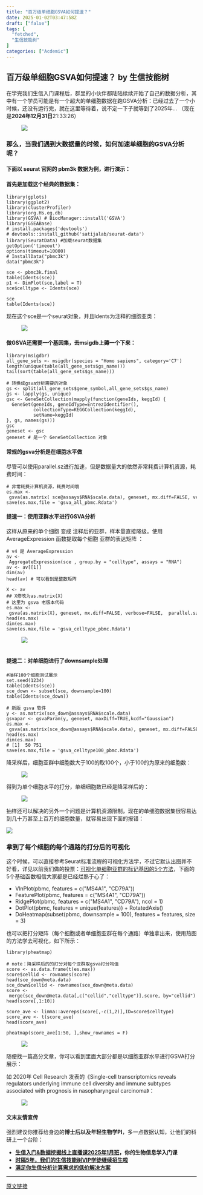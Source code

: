 ```yaml
---
title: "百万级单细胞GSVA如何提速？"
date: 2025-01-02T03:47:58Z
draft: ["false"]
tags: [
  "fetched",
  "生信技能树"
]
categories: ["Acdemic"]
---
```

百万级单细胞GSVA如何提速？ by 生信技能树
------
<div><section data-tool="mdnice编辑器" data-website="https://www.mdnice.com"><p data-tool="mdnice编辑器">在学完我们生信入门课程后，群里的小伙伴都陆陆续续开始了自己的数据分析，其中有一个学员可能是有一个超大的单细胞数据在跑GSVA分析：<span>已经过去了一个小时候，还没有运行完，就在这里等待着</span>，说不定一下子就等到了2025年... （现在是<strong>2024年12月31日</strong>21:33:26）</p><figure data-tool="mdnice编辑器"><img data-imgfileid="100052543" data-ratio="0.6344969199178645" data-src="https://mmbiz.qpic.cn/mmbiz_png/cZNhZQ6j4wxY25tX0LFZsiczoZy7mTgxk6chXS7UHRMcqMdjjfkyIKjxrJURVOcTMsjzhQIVGPeGpF1lxS7HcJg/640?wx_fmt=png&amp;from=appmsg" data-type="png" data-w="487" src="https://mmbiz.qpic.cn/mmbiz_png/cZNhZQ6j4wxY25tX0LFZsiczoZy7mTgxk6chXS7UHRMcqMdjjfkyIKjxrJURVOcTMsjzhQIVGPeGpF1lxS7HcJg/640?wx_fmt=png&amp;from=appmsg"></figure><h3 data-tool="mdnice编辑器"><span></span>那么，当我们遇到大数据量的时候，如何加速单细胞的GSVA分析呢？<span></span></h3><h4 data-tool="mdnice编辑器"><span></span>下面以 seurat 官网的 pbm3k 数据为例，进行演示：<span></span></h4><h4 data-tool="mdnice编辑器"><span></span>首先是加载这个经典的数据集：<span></span></h4><pre data-tool="mdnice编辑器"><code>library(gplots)<br>library(ggplot2) <br>library(clusterProfiler)<br>library(org.Hs.eg.db)<br>library(GSVA) <span># BiocManager::install('GSVA')</span><br>library(GSEABase)<br><span># install.packages('devtools')</span><br><span># devtools::install_github('satijalab/seurat-data')</span><br>library(SeuratData) <span>#加载seurat数据集  </span><br>getOption(<span>'timeout'</span>)<br>options(timeout=10000)<br><span># InstallData("pbmc3k")  </span><br>data(<span>"pbmc3k"</span>) <br><br>sce &lt;- pbmc3k.final  <br>table(Idents(sce)) <br>p1 &lt;- DimPlot(sce,label = T)<br>sce<span>$celltype</span> &lt;- Idents(sce)<br><br>sce<br>table(Idents(sce))<br></code></pre><p data-tool="mdnice编辑器">现在这个sce是一个seurat对象，并且Idents为注释的细胞亚类：</p><figure data-tool="mdnice编辑器"><img data-imgfileid="100052544" data-ratio="0.06851851851851852" data-src="https://mmbiz.qpic.cn/mmbiz_png/cZNhZQ6j4wxY25tX0LFZsiczoZy7mTgxkM8JzDxicibTSmQm3XSRvk7J80KBDQ2O4HyOyrCv7kQh4XhqfTAbgNWhQ/640?wx_fmt=png&amp;from=appmsg" data-type="png" data-w="1080" src="https://mmbiz.qpic.cn/mmbiz_png/cZNhZQ6j4wxY25tX0LFZsiczoZy7mTgxkM8JzDxicibTSmQm3XSRvk7J80KBDQ2O4HyOyrCv7kQh4XhqfTAbgNWhQ/640?wx_fmt=png&amp;from=appmsg"></figure><h4 data-tool="mdnice编辑器"><span></span>做GSVA还需要一个基因集，去msigdb上薅一个下来：<span></span></h4><pre data-tool="mdnice编辑器"><code>library(msigdbr)<br>all_gene_sets &lt;- msigdbr(species = <span>"Homo sapiens"</span>, category=<span>'C7'</span>)<br>length(unique(table(all_gene_sets<span>$gs_name</span>)))<br>tail(sort(table(all_gene_sets<span>$gs_name</span>)))<br><br><span># 转换成gsva分析需要的对象</span><br>gs &lt;- split(all_gene_sets<span>$gene_symbol</span>,all_gene_sets<span>$gs_name</span>)<br>gs &lt;- lapply(gs, unique)<br>gsc &lt;- GeneSetCollection(mapply(<span>function</span>(geneIds, keggId) {<br>  GeneSet(geneIds, geneIdType=EntrezIdentifier(),<br>          collectionType=KEGGCollection(keggId),<br>          setName=keggId)<br>}, gs, names(gs)))<br>gsc<br>geneset &lt;- gsc<br>geneset <span># 是一个 GeneSetCollection 对象</span><br></code></pre><h4 data-tool="mdnice编辑器"><span></span>常规的gsva分析是在细胞水平做<span></span></h4><p data-tool="mdnice编辑器">尽管可以使用parallel.sz进行加速，但是数据量大的依然非常耗费计算机资源，耗费时间：</p><pre data-tool="mdnice编辑器"><code><span># 非常耗费计算机资源，耗费时间哦</span><br>es.max &lt;- gsva(as.matrix( sce@assays<span>$RNA</span><span>$scale</span>.data), geneset, mx.diff=FALSE, verbose=FALSE, parallel.sz=8)<br>save(es.max,file = <span>'gsva_all_pbmc.Rdata'</span>)<br></code></pre><h4 data-tool="mdnice编辑器"><span></span>提速一：使用亚群水平进行GSVA分析<span></span></h4><p data-tool="mdnice编辑器">这样从原来的单个细胞 变成 注释后的亚群，样本量直接降级。使用 AverageExpression 函数提取每个细胞 亚群的表达矩阵 ：</p><pre data-tool="mdnice编辑器"><code><span># v4 是 AverageExpression</span><br>av &lt;- AggregateExpression(sce , group.by = <span>"celltype"</span>, assays = <span>"RNA"</span>) <br>av &lt;- av[[1]]<br>dim(av)<br>head(av) <span># 可以看到是整数矩阵</span><br><br>X &lt;- av <br><span>## X修改为as.matrix(X)</span><br><span># 这里为 gsva 老版本代码</span><br>es.max &lt;- gsva(as.matrix(X), geneset, mx.diff=FALSE, verbose=FALSE,  parallel.sz=8)<br>head(es.max)<br>dim(es.max)<br>save(es.max,file = <span>'gsva_celltype_pbmc.Rdata'</span>)<br></code></pre><figure data-tool="mdnice编辑器"><img data-imgfileid="100052542" data-ratio="0.24390243902439024" data-src="https://mmbiz.qpic.cn/mmbiz_png/cZNhZQ6j4wxY25tX0LFZsiczoZy7mTgxk0QYuAR9klFl7FliaFibP2LNnCohjqWM51BylDnicia7IeU6PeGfVaVuanA/640?wx_fmt=png&amp;from=appmsg" data-type="png" data-w="861" src="https://mmbiz.qpic.cn/mmbiz_png/cZNhZQ6j4wxY25tX0LFZsiczoZy7mTgxk0QYuAR9klFl7FliaFibP2LNnCohjqWM51BylDnicia7IeU6PeGfVaVuanA/640?wx_fmt=png&amp;from=appmsg"><figcaption><br></figcaption></figure><h4 data-tool="mdnice编辑器"><span></span>提速二：对单细胞进行了downsample处理<span></span></h4><pre data-tool="mdnice编辑器"><code><span>#抽样100个细胞测试展示</span><br>set.seed(1234)<br>table(Idents(sce))<br>sce_down &lt;- subset(sce, downsample=100)<br>table(Idents(sce_down))<br><br><span># 新版 gsva 软件</span><br>y &lt;- as.matrix(sce_down@assays<span>$RNA</span><span>$scale</span>.data)<br>gsvapar &lt;- gsvaParam(y, geneset, maxDiff=TRUE,kcdf=<span>"Gaussian"</span>)<br>es.max &lt;- gsva(as.matrix(sce_down@assays<span>$RNA</span><span>$scale</span>.data), geneset, mx.diff=FALSE, verbose=FALSE,  parallel.sz=8)<br>head(es.max)<br>dim(es.max)<br><span># [1]  50 751</span><br>save(es.max,file = <span>'gsva_celltype100_pbmc.Rdata'</span>)<br></code></pre><p data-tool="mdnice编辑器">降采样后，细胞亚群中细胞数大于100的取100个，小于100的为原来的细胞数：</p><figure data-tool="mdnice编辑器"><img data-imgfileid="100052541" data-ratio="0.07037037037037037" data-src="https://mmbiz.qpic.cn/mmbiz_png/cZNhZQ6j4wxY25tX0LFZsiczoZy7mTgxkPOwn6XC8pSibjKaWdaRXznRHNhF6AeOkRvaTnwOkzbE6YicpPAZQ0E7w/640?wx_fmt=png&amp;from=appmsg" data-type="png" data-w="1080" src="https://mmbiz.qpic.cn/mmbiz_png/cZNhZQ6j4wxY25tX0LFZsiczoZy7mTgxkPOwn6XC8pSibjKaWdaRXznRHNhF6AeOkRvaTnwOkzbE6YicpPAZQ0E7w/640?wx_fmt=png&amp;from=appmsg"></figure><p data-tool="mdnice编辑器">得到为单个细胞水平的打分，单细细胞数已经是降采样后的：</p><figure data-tool="mdnice编辑器"><img data-imgfileid="100052540" data-ratio="0.20185185185185187" data-src="https://mmbiz.qpic.cn/mmbiz_png/cZNhZQ6j4wxY25tX0LFZsiczoZy7mTgxkSE9QnGfBoiaBRd0Z6ONksA8qK11qcF9IiavZ13xLmJw2JicGHGzOgriboQ/640?wx_fmt=png&amp;from=appmsg" data-type="png" data-w="1080" src="https://mmbiz.qpic.cn/mmbiz_png/cZNhZQ6j4wxY25tX0LFZsiczoZy7mTgxkSE9QnGfBoiaBRd0Z6ONksA8qK11qcF9IiavZ13xLmJw2JicGHGzOgriboQ/640?wx_fmt=png&amp;from=appmsg"></figure><p data-tool="mdnice编辑器">抽样还可以解决的另外一个问题是计算机资源限制，现在的单细胞数据集很容易达到几十万甚至上百万的细胞数量，就容易出现下面的报错：</p><p><img data-galleryid="" data-imgfileid="100052554" data-ratio="0.12133550488599348" data-s="300,640" data-src="https://mmbiz.qpic.cn/mmbiz_png/cZNhZQ6j4wxY25tX0LFZsiczoZy7mTgxklaVdklic2GaQyibLiawUvxJIlyuuVYyYFmbdOkbrDpX9VZhib1vtl7O9bA/640?wx_fmt=png&amp;from=appmsg" data-type="png" data-w="1228" src="https://mmbiz.qpic.cn/mmbiz_png/cZNhZQ6j4wxY25tX0LFZsiczoZy7mTgxklaVdklic2GaQyibLiawUvxJIlyuuVYyYFmbdOkbrDpX9VZhib1vtl7O9bA/640?wx_fmt=png&amp;from=appmsg"></p><section data-tool="mdnice编辑器" data-website="https://www.mdnice.com"><h3 data-tool="mdnice编辑器"><span></span><span>拿到了每个细胞的每个通路的打分后的可视化</span><span></span></h3><p data-tool="mdnice编辑器">这个时候，可以直接参考Seurat标准流程的可视化方法学，不过它默认出图并不好看，详见以前我们做的投票：<a href="https://mp.weixin.qq.com/s?__biz=MzAxMDkxODM1Ng==&amp;mid=2247500816&amp;idx=1&amp;sn=25568540a54d63225def0804c05025f8&amp;scene=21#wechat_redirect" data-linktype="2">可视化单细胞亚群的标记基因的5个方法</a>，下面的5个基础函数相信大家都是已经烂熟于心了：</p><ul data-tool="mdnice编辑器"><li><section>VlnPlot(pbmc, features = c("MS4A1", "CD79A"))</section></li><li><section>FeaturePlot(pbmc, features = c("MS4A1", "CD79A"))</section></li><li><section>RidgePlot(pbmc, features = c("MS4A1", "CD79A"), ncol = 1)</section></li><li><section>DotPlot(pbmc, features = unique(features)) + RotatedAxis()</section></li><li><section>DoHeatmap(subset(pbmc, downsample = 100), features = features, size = 3)</section></li></ul><section>也可以把打分矩阵（每个细胞或者单细胞亚群在每个通路）单独拿出来，使用热图的方法学去可视化，如下所示：<br></section></section><pre data-tool="mdnice编辑器"><code>library(pheatmap)<br><br><span># note：降采样后的的打分对每个亚群取gsva打分均值</span><br>score &lt;- as.data.frame(t(es.max))<br>score<span>$cellid</span> &lt;- rownames(score)<br>head(sce_down@meta.data)<br>sce_down<span>$cellid</span> &lt;- rownames(sce_down@meta.data)<br>score &lt;- merge(sce_down@meta.data[,c(<span>"cellid"</span>,<span>"celltype"</span>)],score, by=<span>"cellid"</span>)<br>head(score[,1:10])<br><br>score_ave &lt;- limma::avereps(score[,-c(1,2)],ID=score<span>$celltype</span>)<br>score_ave &lt;- t(score_ave)<br>head(score_ave)<br><br>pheatmap(score_ave[1:50, ],show_rownames = F)<br></code></pre><figure data-tool="mdnice编辑器"><img data-imgfileid="100052545" data-ratio="1.6784232365145229" data-src="https://mmbiz.qpic.cn/mmbiz_png/cZNhZQ6j4wxY25tX0LFZsiczoZy7mTgxkssmBXABUBsW6tfJv11ZhA4asf2VgFrGdaSWkKVtsy5Pz3prLDjeRdg/640?wx_fmt=png&amp;from=appmsg" data-type="png" data-w="482" src="https://mmbiz.qpic.cn/mmbiz_png/cZNhZQ6j4wxY25tX0LFZsiczoZy7mTgxkssmBXABUBsW6tfJv11ZhA4asf2VgFrGdaSWkKVtsy5Pz3prLDjeRdg/640?wx_fmt=png&amp;from=appmsg"></figure><p data-tool="mdnice编辑器">随便找一篇高分文章，你可以看到里面大部分都是以细胞亚群水平进行GSVA打分展示：</p><p data-tool="mdnice编辑器">如 2020年 Cell Research 发表的《<span>Single-cell transcriptomics reveals regulators underlying immune cell diversity and immune subtypes associated with prognosis in nasopharyngeal carcinoma</span>》：</p><figure data-tool="mdnice编辑器"><img data-imgfileid="100052546" data-ratio="0.4728079911209767" data-src="https://mmbiz.qpic.cn/mmbiz_png/cZNhZQ6j4wxY25tX0LFZsiczoZy7mTgxkaEPoB8zy55WWoLbbHCiaReoe9uG68Yc0aoKABzn36FUT5VovWstbb1g/640?wx_fmt=png&amp;from=appmsg" data-type="png" data-w="901" src="https://mmbiz.qpic.cn/mmbiz_png/cZNhZQ6j4wxY25tX0LFZsiczoZy7mTgxkaEPoB8zy55WWoLbbHCiaReoe9uG68Yc0aoKABzn36FUT5VovWstbb1g/640?wx_fmt=png&amp;from=appmsg"></figure><h4 data-tool="mdnice编辑器"><span></span>文末友情宣传<span></span></h4><p data-tool="mdnice编辑器">强烈建议你推荐给身边的<strong>博士后以及年轻生物学PI</strong>，多一点数据认知，让他们的科研上一个台阶：</p><ul data-tool="mdnice编辑器"><li><section><a href="https://mp.weixin.qq.com/s?__biz=MzAxMDkxODM1Ng==&amp;mid=2247536035&amp;idx=2&amp;sn=dab1e47f7ca8aa2ff26a6e440d9bb044&amp;scene=21#wechat_redirect" data-linktype="2"><strong>生信入门&amp;数据挖掘线上直播课2025年1月班</strong></a><strong>，你的生物信息学入门课</strong></section></li><li><section><a href="http://mp.weixin.qq.com/s?__biz=MzAxMDkxODM1Ng==&amp;mid=2247524148&amp;idx=1&amp;sn=7806da6feb41a36493c519c1cfc1d3ac&amp;chksm=9b4bdf8fac3c569960369602f1ef26639cb366b250f233b2297d1f059471c0458335bfc0b829&amp;scene=21#wechat_redirect" data-linktype="2"><strong>时隔5年，我们的生信技能树VIP学徒继续招生啦</strong></a></section></li><li><section><a href="https://mp.weixin.qq.com/s?__biz=MzUzMTEwODk0Ng==&amp;mid=2247530048&amp;idx=1&amp;sn=28aa7bbd5e00521f79e074496a5f5d66&amp;scene=21#wechat_redirect" data-linktype="2"><strong>满足你生信分析计算需求的低价解决方案</strong></a></section></li></ul></section><p><mp-style-type data-value="3"></mp-style-type></p></div>  
<hr>
<a href="https://mp.weixin.qq.com/s/Nzs4mnbvGWaN1rTRFXeCOw",target="_blank" rel="noopener noreferrer">原文链接</a>
